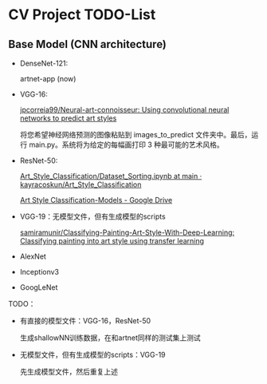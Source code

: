 # CV Project TODO-List

## Base Model (CNN architecture)

- DenseNet-121: 

  artnet-app (now)

- VGG-16: 

  [jpcorreia99/Neural-art-connoisseur: Using convolutional neural networks to predict art styles](https://github.com/jpcorreia99/Neural-art-connoisseur)
   
  将您希望神经网络预测的图像粘贴到 images_to_predict 文件夹中。最后，运行 main.py。系统将为给定的每幅画打印 3 种最可能的艺术风格。

- ResNet-50: 

  [Art_Style_Classification/Dataset_Sorting.ipynb at main · kayracoskun/Art_Style_Classification](https://github.com/kayracoskun/Art_Style_Classification/blob/main/Dataset_Sorting.ipynb)

  [Art Style Classification-Models - Google Drive](https://drive.google.com/drive/folders/1hJ556uzi-fmdC-ENwGE0_naFUdUOYDpZ)

- VGG-19：无模型文件，但有生成模型的scripts

  [samiramunir/Classifying-Painting-Art-Style-With-Deep-Learning: Classifying painting into art style using transfer learning](https://github.com/samiramunir/Classifying-Painting-Art-Style-With-Deep-Learning/tree/master)

- AlexNet

- Inceptionv3

- GoogLeNet

TODO：

- 有直接的模型文件：VGG-16，ResNet-50

  生成shallowNN训练数据，在和artnet同样的测试集上测试

- 无模型文件，但有生成模型的scripts：VGG-19

  先生成模型文件，然后重复上述